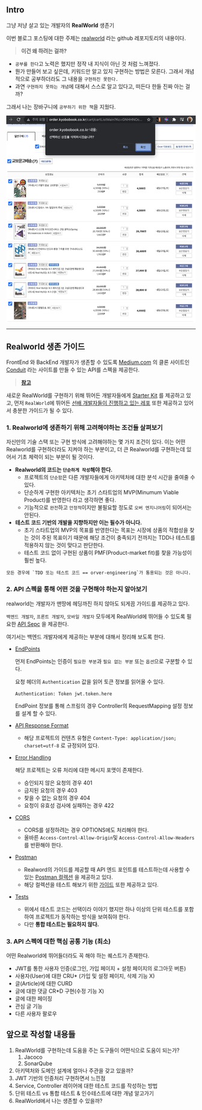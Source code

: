 ## Intro

그냥 저냥 살고 있는 개발자의 **RealWorld** 생존기

이번 블로그 포스팅에 대한 주제는 [realworld](https://github.com/gothinkster/realworld) 라는 github 레포지토리의 내용이다.

> **이건 왜 하려는 걸까?**

- `공부를 한다`고 노력은 했지만 정작 내 지식이 아닌 것 처럼 느껴졌다.
- 뭔가 만들어 보고 싶은데, 키워드만 알고 있지 구현하는 방법은 모른다. 그래서 개념적으로 공부하더라도 그 내용을 `구현하진 못한다.`
- 과연 `구현하지 못하는 개념`에 대해서 스스로 알고 있다고, 떠든다 한들 진짜 아는 걸까?

그래서 나는 장바구니에 `공부하기 위한 책`을 지웠다.

![장바구니 삭제](images/delete_item.png)

---

## Realworld 생존 가이드

FrontEnd 와 BackEnd 개발자가 생존할 수 있도록 [Medium.com](http://Medium.com) 의 클론 사이트인 [Conduit](https://demo.realworld.io/#/) 라는
사이트를 만들 수 있는 API를 스펙을 제공한다.

> [**참고**](https://gothinkster.github.io/realworld/docs/intro)

새로운 RealWorld를 구현하기 위해 뛰어든 개발자들에게 [Starter Kit](https://github.com/gothinkster/realworld-starter-kit) 를 제공하고 있고,
먼저  `RealWorld`에 뛰어든 [선배 개발자들이 진행하고 있는 레포](https://codebase.show/projects/realworld) 또한 제공하고 있어서 충분한 가이드가 될 수 있다.

### 1. Realworld에 생존하기 위해 고려해야하는 조건들 살펴보기

자신만의 기술 스택 또는 구현 방식에 고려해야하는 몇 가지 조건이 있다. 이는 어떤 Realworld를 구현하더라도 지켜야 하는 부분이고, 더 큰 Realworld를 구현하는데 있어서 기초 체력이 되는 부분이 될
것이다.

- **Realworld의 코드는 `단순하게 작성`해야 한다.**
    - 프로젝트의 `단순함`은 다른 개발자들에게 아키텍처에 대한 분석 시간을 줄여줄 수 있다.
    - 단순하게 구현한 아키텍처는 초기 스타트업의 MVP(Minumum Viable Product)를 반영한다 라고 생각하면 좋다.
    - 기능적으로 `완전`하고 `안정적`이지만 불필요할 정도로 `오버 엔지니어링`이 되어서는 안된다.
- **테스트 코드 기반의 개발을 지향하지만 이는 필수가 아니다.**
    - 초기 스타트업의 MVP의 목표를 반영한다는 목표는 시장에 상품의 적합성을 찾는 것이 주된 목표이기 때문에 해당 조건이 충족되기 전까지는 TDD나 테스트를 적용하지 않는 것이 맞다고 판단한다.
    - 테스트 코드 없이 구현된 상품이 PMF(Product-market fit)를 찾을 가능성이 훨씬 높다.

```text
모든 경우에 `TDD 또는 테스트 코드 == orver-engineering`가 통용되는 것은 아니다.
```

### 2. API 스펙을 통해 어떤 것을 구현해야 하는지 알아보기

realworld는 개발자가 맨땅에 헤딩까진 하지 않아도 되게끔 가이드를 제공하고 있다.

`백엔드 개발자`, `프론트 개발자`, `모바일 개발자` 모두에게 RealWorld에 뛰어들 수 있도록
필요한 [API Sepc](https://gothinkster.github.io/realworld/docs/specs/backend-specs/introduction/) 을 제공한다.

여기서는 백엔드 개발자에게 제공하는 부분에 대해서 정리해 보도록 한다.

- [EndPoints](https://gothinkster.github.io/realworld/docs/specs/backend-specs/endpoints)

  먼저 EndPoints는 인증이 `필요한 부분`과 `필요 없는 부분` 또는 `옵션`으로 구분할 수 있다.

  요청 헤더의 `Authentication` 값을 읽어 토큰 정보를 읽어올 수 있다.

    ```text
    Authentication: Token jwt.token.here
    ```

  EndPoint 정보를 통해 스프링의 경우 Controller의 RequestMapping 설정 정보를 설계 할 수 있다.

- [API Response Format](https://gothinkster.github.io/realworld/docs/specs/backend-specs/api-response-format)

    - 해당 프로젝트의 컨텐츠 유형은 `Content-Type: application/json; charset=utf-8` 로 규정되어 있다.

- [Error Handling](https://gothinkster.github.io/realworld/docs/specs/backend-specs/error-handling)

  해당 프로젝트는 오류 처리에 대한 메시지 포맷이 존재한다.

    - 승인되지 않은 요청의 경우 401
    - 금지된 요청의 경우 403
    - 찾을 수 없는 요청의 경우 404
    - 요청이 유효성 검사에 실패하는 경우 422

- [CORS](https://gothinkster.github.io/realworld/docs/specs/backend-specs/cors)

    - CORS를 설정하려는 경우 OPTIONS에도 처리해야 한다.
    - 올바른 `Access-Control-Allow-Origin`및 `Access-Control-Allow-Headers` 를 반환해야 한다.

- [Postman](https://gothinkster.github.io/realworld/docs/specs/backend-specs/postman)

    - Realword의 가이드를 제공할 때 API 엔드 포인트를 테스트하는데 사용할 수
      있는 [Postman 컬렉션](https://github.com/gothinkster/realworld/blob/main/api/Conduit.postman_collection.json) 을 제공하고 있다.
    - 해당 컬렉션을 테스트 해보기 위한 [가이드](https://github.com/gothinkster/realworld/tree/main/api) 또한 제공하고 있다.

- [Tests](https://gothinkster.github.io/realworld/docs/specs/backend-specs/tests)

    - 위에서 테스트 코드는 선택이라 이야기 했지만 하나 이상의 단위 테스트를 포함하여 프로젝트가 동작하는 방식을 보여줘야 한다.
    - 다만 **통합 테스트는 필요하지 않다.**

### 3. API 스펙에 대한 핵심 공통 기능 (최소)

어떤 Realworld에 뛰어들더라도 꼭 해야 하는 퀘스트가 존재한다.

- JWT를 통한 사용자 인증(로그인, 가입 페이지 + 설정 페이지의 로그아웃 버튼)
- 사용자(User)에 대한 CRU* (가입 및 설정 페이지, 삭제 기능 X)
- 글(Article)에 대한 CURD
- 글에 대한 댓글 CR*D 구현(수정 기능 X)
- 글에 대한 페이징
- 관심 글 기능
- 다른 사용자 팔로우

## 앞으로 작성할 내용들

1. RealWorld를 구현하는데 도움을 주는 도구들이 어떤식으로 도움이 되는가?
    1. Jacoco
    2. SonarQube
2. 아키텍처와 도메인 설계에 얼마나 주관을 갖고 있을까?
3. JWT 기반의 인증처리 구현하면서 느낀점
4. Service, Controller 레이어에 대한 테스트 코드를 작성하는 방법
5. 단위 테스트 vs 통합 테스트 & 인수테스트에 대한 개념 알고가기
6. RealWorld에서 나는 생존할 수 있을까?